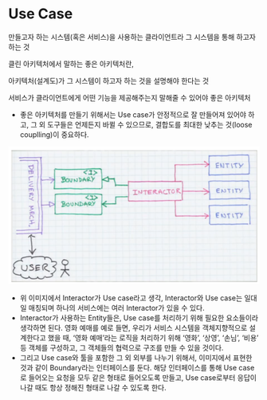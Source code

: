 # Use Case

만들고자 하는 시스템(혹은 서비스)을 사용하는 클라이언트라 그 시스템을 통해 하고자 하는 것

클린 아키텍처에서 말하는 좋은 아키텍처란,

아키텍처(설계도)가 그 시스템이 하고자 하는 것을 설명해야 한다는 것

서비스가 클라이언트에게 어떤 기능을 제공해주는지 말해줄 수 있어야 좋은 아키텍처

- 좋은 아키텍처를 만들기 위해서는 Use case가 안정적으로 잘 만들어져 있어야 하고, 그 외 도구들은 언제든지 바뀔 수 있으므로, 결합도를 최대한 낮추는 것(loose couplling)이 중요하다.

![image.png](./img/image.png)

- 위 이미지에서 Interactor가 Use case라고 생각, Interactor와 Use case는 일대일 매칭되며 하나의 서비스에는 여러 Interactor가 있을 수 있다.
- Interactor가 사용하는 Entity들은, Use case를 처리하기 위해 필요한 요소들이라 생각하면 된다. 영화 예매를 예로 들면, 우리가 서비스 시스템을 객체지향적으로 설계한다고 했을 때, ‘영화 예매’라는 로직을 처리하기 위해 ‘영화’, ‘상영’, ‘손님’, ‘비용’ 등 객체를 구성하고, 그 객체들의 협력으로 구조를 만들 수 있을 것이다.
- 그리고 Use case와 툴을 포함한 그 외 외부를 나누기 위해서, 이미지에서 표현한 것과 같이 Boundary라는 인터페이스를 둔다. 해당 인터페이스를 통해 Use case로 들어오는 요청을 모두 같은 형태로 들어오도록 만들고, Use case로부터 응답이 나갈 때도 항상 정해진 형태로 나갈 수 있도록 한다.